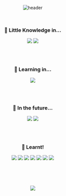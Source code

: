 
<div align="center">
  
  ![header](https://capsule-render.vercel.app/api?type=slice&color=f38701&height=230&section=header&text=fullrestic&desc=oz_coding_school_backend_12&fontSize=70&fontAlign=70&fontAlignY=25&descAlign=70&descAlignY=44&rotate=15)
  
  <br>
  
  ### 🐣 Little Knowledge in...
  <img src="https://img.shields.io/badge/JAVA-007396?style=for-the-badge&logo=java&logoColor=white">
  <img src="https://img.shields.io/badge/C++-00599C?style=for-the-badge&logo=cplusplus&logoColor=white">
  
  <br><br>
  
  ### 🌱 Learning in...
  <img src="https://img.shields.io/badge/flask-000000?style=flat-square&logo=flask&logoColor=white"/>

  <br><br>

  ### 🌳 In the future...
  <img src="https://img.shields.io/badge/Django-092E20?style=for-the-badge&logo=django&logoColor=white">
  <img src="https://img.shields.io/badge/FastAPI-009688?style=for-the-badge&logo=fastapi&logoColor=white">

<br><br>

### 🍎 Learnt!
  <img src="https://img.shields.io/badge/Python-3776AB?style=for-the-badge&logo=python&logoColor=white">
  <img src="https://img.shields.io/badge/Linux-FCC624?style=for-the-badge&logo=linux&logoColor=white">
  <img src="https://img.shields.io/badge/Git-F05032?style=for-the-badge&logo=git&logoColor=white">
  <img src="https://img.shields.io/badge/HTML-E34F26?style=for-the-badge&logo=html5&logoColor=white">
  <img src="https://img.shields.io/badge/CSS-1572B6?style=for-the-badge&logo=css3&logoColor=white">
  <img src="https://img.shields.io/badge/JavaScript-F7DF1E?style=for-the-badge&logo=javascript&logoColor=white">
 <img src="https://img.shields.io/badge/AWS-232F3E?style=for-the-badge&logo=amazonaws&logoColor=white">

  
  <br><br><br>

  <img src="https://github-readme-stats.vercel.app/api?username=fullrestic&show_icons=true&theme=slateorange">

</div>

